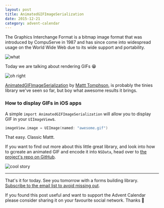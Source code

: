 ```yaml
---
layout: post
title: AnimatedGIFImageSerialization
date: 2015-12-21
category: advent-calendar
---
```


The Graphics Interchange Format is a bitmap image format that was introduced by CompuServe in 1987 and has since come into widespread usage on the World Wide Web due to its wide support and portability.

![what](https://media.giphy.com/media/sRb7yNtTJAtZS/giphy.gif)

Today we are talking about rendering GIFs 😁

![oh right](https://media.giphy.com/media/U3I5ZJPFJpXRm/giphy.gif)

[AnimatedGIFImageSerialization](https://github.com/mattt/AnimatedGIFImageSerialization) by [Mattt Tomphson](https://twitter.com/mattt), is probably the tinies library we've seen so far, but boy what awesome results it brings.

### How to display GIFs in iOS apps

A simple `import AnimatedGIFImageSerialization` will allow you to display GIF in your `UIImageView`s.

```swift
imageView.image = UIImage(named: "awesome.gif")
```

That easy. Classic Mattt.

If you want to find out more about this little great library, and look into how to gcreate an animated GIF and encode it into `NSData`, head over to [the project's repo on GitHub](https://github.com/mattt/AnimatedGIFImageSerialization).

![cool story](https://media.giphy.com/media/3o85xHktyE0coUN1x6/giphy.gif)

---

That's it for today. See you tomorrow with a forms building library. [Subscribe to the email list to avoid missing out](http://theiostimes.com/advent-calendar-subscribe).

If you found this post useful and want to support the Advent Calendar please consider sharing it on your favourite social network. Thanks 🎅
